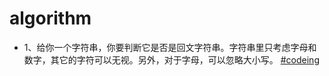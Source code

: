 # algorithm

- 1、给你一个字符串，你要判断它是否是回文字符串。字符串里只考虑字母和数字，其它的字符可以无视。另外，对于字母，可以忽略大小写。
[#codeing](./src/main/java/com/algorithm/code/ValidPalindrome.java)